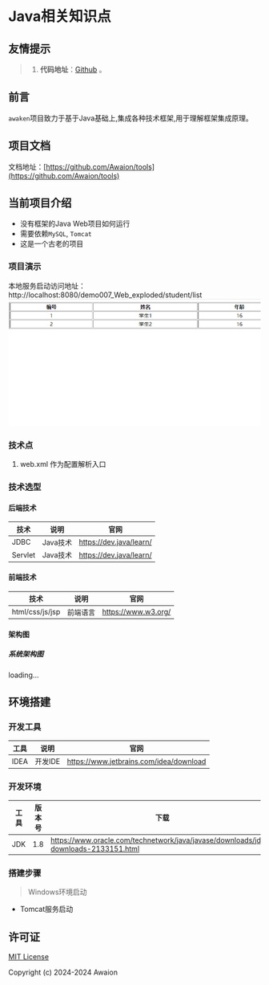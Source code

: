 # Java相关知识点

## 友情提示
> 1. **代码地址**：[Github](https://github.com/Awaion/tools) 。

## 前言
`awaken`项目致力于基于Java基础上,集成各种技术框架,用于理解框架集成原理。

## 项目文档
文档地址：[https://github.com/Awaion/tools](https://github.com/Awaion/tools)

## 当前项目介绍
- 没有框架的Java Web项目如何运行
- 需要依赖`MySQL`, `Tomcat`
- 这是一个古老的项目

### 项目演示
本地服务启动访问地址：http://localhost:8080/demo007_Web_exploded/student/list
![首页](./resources/init/20240514231342.png)

### 技术点
1. web.xml 作为配置解析入口

### 技术选型
#### 后端技术
| 技术                 | 说明                | 官网                                           |
| --------------------| ------------------- | ---------------------------------------------- |
| JDBC               | Java技术             | https://dev.java/learn/         |
| Servlet            | Java技术             | https://dev.java/learn/         |

#### 前端技术
| 技术         | 说明                   | 官网                                               |
| ----------   | ---------------------  | --------------------------------------            |
| html/css/js/jsp       | 前端语言               | https://www.w3.org/                             |

#### 架构图
##### 系统架构图
loading...

## 环境搭建
### 开发工具
| 工具          | 说明                | 官网                                            |
| ------------- | ------------------- | ----------------------------------------------- |
| IDEA          | 开发IDE             | https://www.jetbrains.com/idea/download         |

### 开发环境
| 工具          | 版本号  | 下载                                                                                 |
| ------------- | ------ | ------------------------------------------------------------                         |
| JDK           | 1.8    | https://www.oracle.com/technetwork/java/javase/downloads/jdk8-downloads-2133151.html |


### 搭建步骤
> Windows环境启动
- Tomcat服务启动

## 许可证
[MIT License](https://opensource.org/license/mit)

Copyright (c) 2024-2024 Awaion

